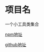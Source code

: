 # 项目名

一个小工具类集合

[npm地址](https://www.npmjs.com/settings/lzengp/packages)

[github地址](https://github.com/Lzengp/lzengp-util)
